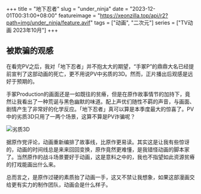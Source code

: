 +++
title = "地下忍者"
slug = "under_ninja"
date = "2023-12-01T00:31:00+08:00"
featureimage = "https://xeonzilla.top/api/r2?path=img/under_ninja/feature.avif"
tags = ["动画", "二次元"]
series = ["TV动画 2023年10月"]
+++
## 被欺骗的观感
在看完PV之后，我对「地下忍者」并不抱太大的期望，“手冢P”的鼎鼎大名已经提前宣判了这部动画的死亡，更不用说PV中劣质的3D。然而，正片播出后观感是远好于预期的。

手冢Production的画面还是一如既往的贫瘠，但是在原作故事情节的加持下，竟然让我看出了一种荒诞与黑色幽默的味道。配上声优们随性不羁的声音，与画面、剧情产生了非常好的化学反应。「地下忍者」真可以算是本季度最大的惊喜了。PV中的劣质3D只用了一两个场景，这算不算是PV诈骗呢？

![劣质3D](https://xeonzilla.top/api/r2?path=img/under_ninja/01.avif "劣质3D")

据原作党评论，动画重新编排了故事线，比原作更易读。其实这是让我有些惊讶的，动画的时间线总是来来回回变换，原作竟然更难懂，是我错怪动画的脚本家了。当然原作的战斗场景要好于动画，这是意料之中的，我也不指望如此资源贫瘠的打戏能画出什么来。

总而言之，是原作过硬的素质抬了动画一手，这又不禁让我想象，如果这部漫画交给更有实力的制作团队，动画会是什么样子。